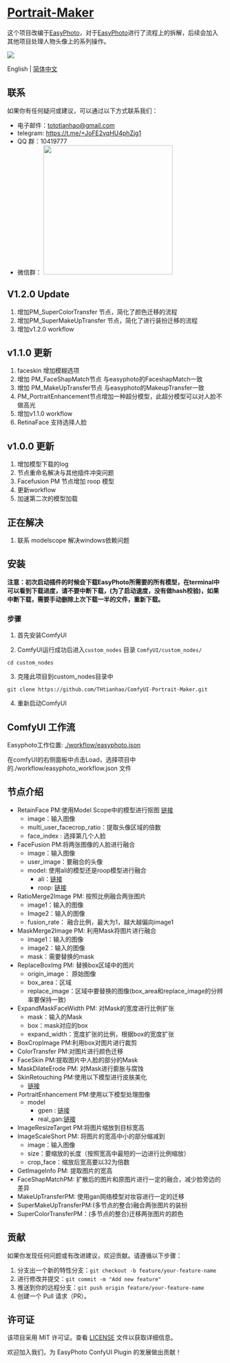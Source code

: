# [Portrait-Maker](https://github.com/THtianhao/ComfyUI-Portrait-Maker)

这个项目改编于[EasyPhoto](https://github.com/aigc-apps/sd-webui-EasyPhoto)，对于[EasyPhoto](https://github.com/aigc-apps/sd-webui-EasyPhoto)进行了流程上的拆解，后续会加入其他项目处理人物头像上的系列操作。

![](./images/easyphoto.jpg)

English | [简体中文](./README_zh-CN.md)

## 联系

如果你有任何疑问或建议，可以通过以下方式联系我们：

- 电子邮件：tototianhao@gmail.com
- telegram: https://t.me/+JoFE2vqHU4phZjg1
- QQ 群：10419777
- 微信群： <img src="./images/wechat.jpg" width="300">

## V1.2.0 Update
1. 增加PM_SuperColorTransfer 节点，简化了颜色迁移的流程
2. 增加PM_SuperMakeUpTransfer 节点，简化了进行装扮迁移的流程
3. 增加v1.2.0 workflow 

## v1.1.0 更新
1. faceskin 增加模糊选项
2. 增加 PM_FaceShapMatch节点 与easyphoto的FaceshapMatch一致
3. 增加 PM_MakeUpTransfer节点 与easyphoto的MakeupTransfer一致
4. PM_PortraitEnhancement节点增加一种超分模型，此超分模型可以对人脸不做高光
5. 增加v1.1.0 workflow
6. RetinaFace 支持选择人脸

## v1.0.0 更新

1. 增加模型下载的log
2. 节点重命名解决与其他插件冲突问题
3. Facefusion PM 节点增加 roop 模型
4. 更新workflow
5. 加速第二次的模型加载

## 正在解决
1. 联系 modelscope 解决windows依赖问题


## 安装

**注意：初次启动插件的时候会下载EasyPhoto所需要的所有模型，在terminal中可以看到下载进度，请不要中断下载，(为了启动速度，没有做hash校验)，如果中断下载，需要手动删除上次下载一半的文件，重新下载。**

### 步骤
1. 首先安装ComfyUI

2. ComfyUI运行成功后进入`custom_nodes` 目录 `ComfyUI/custom_nodes/`

```
cd custom_nodes
```

3. 克隆此项目到custom_nodes目录中

```
git clone https://github.com/THtianhao/ComfyUI-Portrait-Maker.git
```

4. 重新启动ComfyUI

## ComfyUI 工作流

Easyphoto工作位置: [./workflow/easyphoto.json](./workflows/easyphoto.json )

在comfyUI的右侧面板中点击Load，选择项目中的./workflow/easyphoto_workflow.json 文件


## 节点介绍

* RetainFace PM:使用Model Scope中的模型进行抠图 [链接](https://www.modelscope.cn/models/damo/cv_resnet50_face-detection_retinaface/summary)
	* image：输入图像
	* multi_user_facecrop_ratio：提取头像区域的倍数
    * face_index : 选择第几个人脸
* FaceFusion PM:将两张图像的人脸进行融合
	* image：输入图像
	* user_image：要融合的头像
    * model: 使用ali的模型还是roop模型进行融合
      * ali：[链接](https://www.modelscope.cn/models/damo/cv_unet-image-face-fusion_damo/summary)
      * roop: [链接](https://github.com/deepinsight/insightface)
* RatioMerge2Image PM: 按照比例融合两张图片
	* image1：输入的图像
	* Image2：输入的图像
	* fusion_rate： 融合比例，最大为1，越大越偏向image1
* MaskMerge2Image PM: 利用Mask将图片进行融合
	* image1：输入的图像
	* image2：输入的图像
	* mask：需要替换的mask
* ReplaceBoxImg PM: 替换box区域中的图片
	* origin_image： 原始图像
	* box_area：区域
	* replace_image：区域中要替换的图像(box_area和replace_image的分辨率要保持一致)
* ExpandMaskFaceWidth PM: 对Mask的宽度进行比例扩张
	* mask：输入的Mask
	* box：mask对应的box
	* expand_width：宽度扩张的比例，根据box的宽度扩张
* BoxCropImage PM:利用box对图片进行裁剪
* ColorTransfer PM:对图片进行颜色迁移
* FaceSkin PM:提取图片中人脸的部分的Mask
* MaskDilateErode PM: 对Mask进行膨胀与腐蚀
* SkinRetouching PM:使用以下模型进行皮肤美化
  * [链接](https://www.modelscope.cn/models/damo/cv_unet_skin-retouching/summary)
* PortraitEnhancement PM:使用以下模型处理图像
  * model
    * gpen : [链接](https://www.modelscope.cn/models/damo/cv_gpen_image-portrait-enhancement/summary)
    * real_gan:[链接](https://www.modelscope.cn/models/bubbliiiing/cv_rrdb_image-super-resolution_x2/summary)
* ImageResizeTarget PM:将图片缩放到目标宽高
* ImageScaleShort PM: 将图片的宽高中小的部分缩减到
	* image：输入图像
	* size：要缩放的长度（按照宽高中最短的一边进行比例缩放）
	* crop_face：缩放后宽高要以32为倍数
* GetImageInfo PM: 提取图片的宽高
* FaceShapMatchPM: 扩散后的图片和原图片进行一定的融合，减少脸旁边的差异
* MakeUpTransferPM: 使用gan网络模型对妆容进行一定的迁移
* SuperMakeUpTransferPM:(多节点的整合)融合两张图片的装扮
* SuperColorTransferPM：(多节点的整合)迁移两张图片的颜色

## 贡献

如果你发现任何问题或有改进建议，欢迎贡献。请遵循以下步骤：

1. 分支出一个新的特性分支：`git checkout -b feature/your-feature-name`
2. 进行修改并提交：`git commit -m "Add new feature"`
3. 推送到你的远程分支：`git push origin feature/your-feature-name`
4. 创建一个 Pull 请求（PR）。

## 许可证

该项目采用 MIT 许可证。查看 [LICENSE](LICENSE) 文件以获取详细信息。



欢迎加入我们，为 EasyPhoto ConfyUI Plugin 的发展做出贡献！
